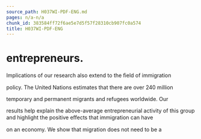 ```yaml
---
source_path: H037WI-PDF-ENG.md
pages: n/a-n/a
chunk_id: 383584ff72f6ae5e7d5f57f28310cb907fc0a574
title: H037WI-PDF-ENG
---
```

# entrepreneurs.

Implications of our research also extend to the ﬁeld of immigration

policy. The United Nations estimates that there are over 240 million

temporary and permanent migrants and refugees worldwide. Our

results help explain the above-average entrepreneurial activity of this group and highlight the positive eﬀects that immigration can have

on an economy. We show that migration does not need to be a
